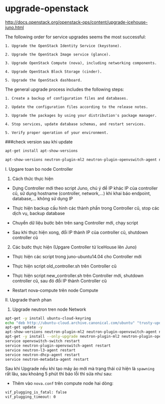 # upgrade-openstack

http://docs.openstack.org/openstack-ops/content/upgrade-icehouse-juno.html 

The following order for service upgrades seems the most successful:

	1. Upgrade the OpenStack Identity Service (keystone).

	2. Upgrade the OpenStack Image service (glance).

	3. Upgrade OpenStack Compute (nova), including networking components.

	4. Upgrade OpenStack Block Storage (cinder).

	5. Upgrade the OpenStack dashboard.


The general upgrade process includes the following steps:

	1. Create a backup of configuration files and databases.

	2. Update the configuration files according to the release notes.

	3. Upgrade the packages by using your distribution's package manager.

	4. Stop services, update database schemas, and restart services.

	5. Verify proper operation of your environment.


###check version sau khi update

```sh
apt-get install apt-show-versions

apt-show-versions neutron-plugin-ml2 neutron-plugin-openvswitch-agent neutron-l3-agent neutron-dhcp-agent
```

I. Upgare toan bo node Controller


1. Cách thức thực hiện

- Dựng Controller mới theo script Juno, chú ý để IP khác IP của controller cũ, sử dụng hostname (controller, network,...) khi khai báo endpoint, database,... không sử dụng IP

- Thực hiện backup cấu hình các thành phần trong Controller cũ, stop các dịch vụ, backup database

- Chuyển dữ liệu bước bên trên sang Controller mới, chạy script

- Sau khi thực hiện xong, đổi IP thành IP của controller cũ, shutdown controller cũ

2. Các bước thực hiện (Upgare Controller từ IceHouse lên Juno)

- Thực hiện các script trong juno-ubuntu14.04 cho Controller mới

- Thực hiện script old_controller.sh trên Controller cũ

- Thực hiện script new_controller.sh trên Controller mới, shutdown controller cũ, sau đó đổi IP thành Controller cũ

- Restart nova-compute trên node Compute


II. Upgrade thanh phan

1. Upgrade neutron tren node Network

```sh
apt-get -y install ubuntu-cloud-keyring
echo "deb http://ubuntu-cloud.archive.canonical.com/ubuntu" "trusty-updates/juno main" > /etc/apt/sources.list.d/cloudarchive-juno.list
apt-get update -y
apt-show-versions neutron-plugin-ml2 neutron-plugin-openvswitch-agent neutron-l3-agent neutron-dhcp-agent
apt-get -y install --only-upgrade neutron-plugin-ml2 neutron-plugin-openvswitch-agent neutron-l3-agent neutron-dhcp-agent
service openvswitch-switch restart
service neutron-plugin-openvswitch-agent restart
service neutron-l3-agent restart
service neutron-dhcp-agent restart
service neutron-metadata-agent restart
```

Sau khi Upgrade nếu khi tạo máy ảo mới mà trạng thái cứ hiện là `spawning` rất lâu, sau khoảng 5 phút thì báo lỗi thì sửa như sau:

- Thêm vào `nova.conf` trên compute node hai dòng:
```sh 
vif_plugging_is_fatal: false
vif_plugging_timeout: 0
```
